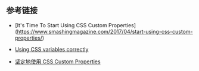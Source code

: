 
## 参考链接 ##
  - [It's Time To Start Using CSS Custom Properties] (https://www.smashingmagazine.com/2017/04/start-using-css-custom-properties/)

  - [Using CSS variables correctly](https://madebymike.com.au/writing/using-css-variables/)

  - [坚定地使用 CSS Custom Properties](https://qianduan.group/posts/5a38d32f485c1a4c84948ceb)
